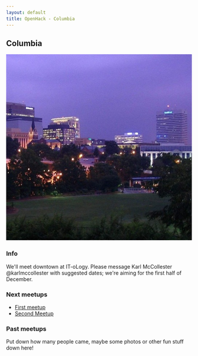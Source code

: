 ```yaml
---
layout: default
title: OpenHack - Columbia
---
```


## Columbia

![Photo of your meetup or city!](/columbia/Columbia.jpg)

### Info

We'll meet downtown at IT-oLogy.  Please message Karl McCollester @karlmccollester with suggested dates; we're aiming for the first half of December.

### Next meetups

* [First meetup](http://)
* [Second Meetup](http://)

### Past meetups

Put down how many people came, maybe some photos or other fun stuff down here!
